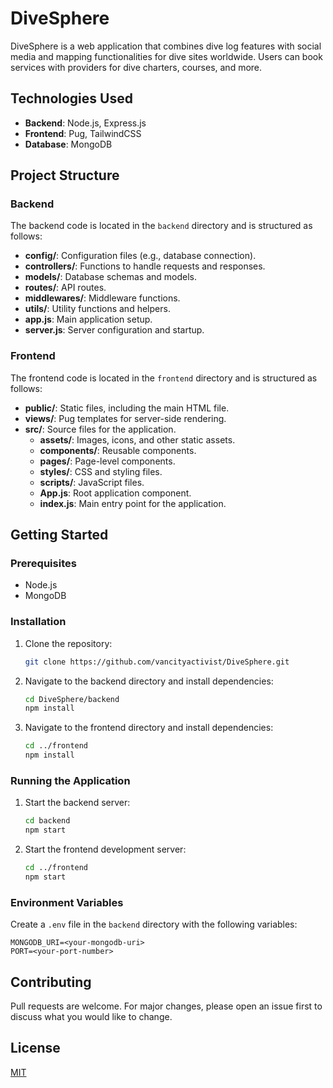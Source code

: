 # DiveSphere

DiveSphere is a web application that combines dive log features with social media and mapping functionalities for dive sites worldwide. Users can book services with providers for dive charters, courses, and more.

## Technologies Used

- **Backend**: Node.js, Express.js
- **Frontend**: Pug, TailwindCSS
- **Database**: MongoDB

## Project Structure

### Backend

The backend code is located in the `backend` directory and is structured as follows:

- **config/**: Configuration files (e.g., database connection).
- **controllers/**: Functions to handle requests and responses.
- **models/**: Database schemas and models.
- **routes/**: API routes.
- **middlewares/**: Middleware functions.
- **utils/**: Utility functions and helpers.
- **app.js**: Main application setup.
- **server.js**: Server configuration and startup.

### Frontend

The frontend code is located in the `frontend` directory and is structured as follows:

- **public/**: Static files, including the main HTML file.
- **views/**: Pug templates for server-side rendering.
- **src/**: Source files for the application.
  - **assets/**: Images, icons, and other static assets.
  - **components/**: Reusable components.
  - **pages/**: Page-level components.
  - **styles/**: CSS and styling files.
  - **scripts/**: JavaScript files.
  - **App.js**: Root application component.
  - **index.js**: Main entry point for the application.

## Getting Started

### Prerequisites

- Node.js
- MongoDB

### Installation

1. Clone the repository:
   ```bash
   git clone https://github.com/vancityactivist/DiveSphere.git
   ```

2. Navigate to the backend directory and install dependencies:
   ```bash
   cd DiveSphere/backend
   npm install
   ```

3. Navigate to the frontend directory and install dependencies:
   ```bash
   cd ../frontend
   npm install
   ```

### Running the Application

1. Start the backend server:
   ```bash
   cd backend
   npm start
   ```

2. Start the frontend development server:
   ```bash
   cd ../frontend
   npm start
   ```

### Environment Variables

Create a `.env` file in the `backend` directory with the following variables:

```plaintext
MONGODB_URI=<your-mongodb-uri>
PORT=<your-port-number>
```

## Contributing

Pull requests are welcome. For major changes, please open an issue first to discuss what you would like to change.

## License

[MIT](https://choosealicense.com/licenses/mit/)
